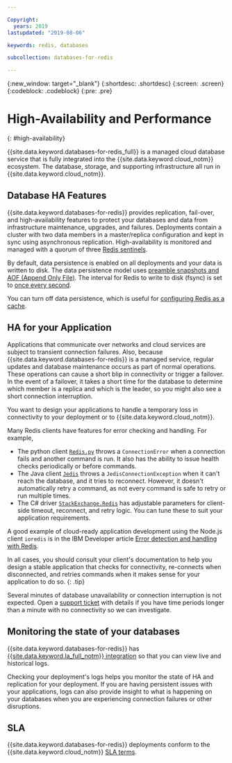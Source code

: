 ```yaml
---

Copyright:
  years: 2019
lastupdated: "2019-08-06"

keywords: redis, databases

subcollection: databases-for-redis

---
```


{:new_window: target="_blank"}
{:shortdesc: .shortdesc}
{:screen: .screen}
{:codeblock: .codeblock}
{:pre: .pre}

# High-Availability and Performance
{: #high-availability}

{{site.data.keyword.databases-for-redis_full}} is a managed cloud database service that is fully integrated into the {{site.data.keyword.cloud_notm}} ecosystem. The database, storage, and supporting infrastructure all run in {{site.data.keyword.cloud_notm}}.

## Database HA Features

{{site.data.keyword.databases-for-redis}} provides replication, fail-over, and high-availability features to protect your databases and data from infrastructure maintenance, upgrades, and failures. Deployments contain a cluster with two data members in a master/replica configuration and kept in sync using asynchronous replication. High-availability is monitored and managed with a quorum of three [Redis sentinels](https://redis.io/topics/sentinel).

By default, data persistence is enabled on all deployments and your data is written to disk. The data persistence model uses [preamble snapshots and AOF (Append Only File)](https://redis.io/topics/persistence). The interval for Redis to write to disk (fsync) is set to [once every second](https://redis.io/topics/persistence#how-durable-is-the-append-only-file). 

You can turn off data persistence, which is useful for [configuring Redis as a cache](/docs/services/databases-for-redis?topic=databases-for-redis-redis-cache).

## HA for your Application 

Applications that communicate over networks and cloud services are subject to transient connection failures. Also, because {{site.data.keyword.databases-for-redis}} is a managed service, regular updates and database maintenance occurs as part of normal operations. These operations can cause a short blip in connectivity or trigger a failover. In the event of a failover, it takes a short time for the database to determine which member is a replica and which is the leader, so you might also see a short connection interruption.

You want to design your applications to handle a temporary loss in connectivity to your deployment or to {{site.data.keyword.cloud_notm}}. 

Many Redis clients have features for error checking and handling. For example,
- The python client [`Redis.py`](https://github.com/andymccurdy/redis-py#connections) throws a `ConnectionError` when a connection fails and another command is run. It also has the ability to issue health checks periodically or before commands.
- The Java client [`Jedis`](https://github.com/xetorthio/jedis/wiki) throws a `JedisConnectionException` when it can't reach the database, and it tries to reconnect. However, it doesn't automatically retry a command, as not every command is safe to retry or run multiple times.
- The C# driver [`StackExchange.Redis`](https://stackexchange.github.io/StackExchange.Redis/Configuration#configuration-options) has adjustable parameters for client-side timeout, reconnect, and retry logic. You can tune these to suit your application requirements.

A good example of cloud-ready application development using the Node.js client `ioredis` is in the IBM Developer article [Error detection and handling with Redis](https://developer.ibm.com/articles/error-detection-and-handling-with-redis/).

In all cases, you should consult your client's documentation to help you design a stable application that checks for connectivity, re-connects when disconnected, and retries commands when it makes sense for your application to do so.
{: .tip}  

Several minutes of database unavailability or connection interruption is not expected. Open a [support ticket](/docs/get-support?topic=get-support-getting-customer-support) with details if you have time periods longer than a minute with no connectivity so we can investigate. 

## Monitoring the state of your databases

{{site.data.keyword.databases-for-redis}} has [{{site.data.keyword.la_full_notm}} integration](/docs/services/databases-for-redis?topic=cloud-databases-logging) so that you can view live and historical logs.

Checking your deployment's logs helps you monitor the state of HA and replication for your deployment. If you are having persistent issues with your applications, logs can also provide insight to what is happening on your databases when you are experiencing connection failures or other disruptions. 

## SLA

{{site.data.keyword.databases-for-redis}} deployments conform to the {{site.data.keyword.cloud_notm}} [SLA terms](/docs/overview?topic=overview-SLAs#SLAs).

